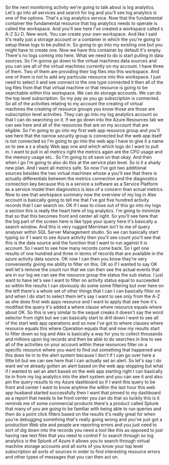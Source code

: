 So the next monitoring activity we're going to talk about is log analytics.
Let's go into all services and search for log and you'll see log analytics is one of the options.
That's a log analytics service.
Now that the fundamental container the fundamental resource that log analytics needs to operate is called
the workspace.
And you'll see here I've created a workspace called s A-Z SJ D.
New work.
You can create your own workspace.
And like I said it's really just a storage account or a container in which the you're going to setup
these logs to be pulled in.
So going to go into my existing one but you might have to create one.
Now we have this container by default it's empty.
There's no logs coming into here.
What we need to do is start pulling in data sources.
So I'm gonna go down to the virtual machines data sources and you can see all of the virtual machines
currently on my account.
I have three of them.
Two of them are providing their log files into this workspace.
And one of them is not to add any particular resource into this workspace.
I just need to select it and see connect in the one type connected it then all of the log files from
that that virtual machine or that resource is going to be searchable within this workspace.
We can do storage accounts.
We can do the top level subscription.
So my pay as you go subscription is connected.
So all of the activities relating to my account the creating of virtual machines the creating of resource
groups you know those are those are subscription level activities.
They can go into my log analytics account so that I can do searching on it.
If we go down into the Azure Resources tab we can see here and all of the resources that are on my account
that are eligible.
So I'm going to go into my first web app resource group and you'll see here that the narrow security
group is connected but the web app itself is not connected so I'm going to go into the web app I have
to give it a name so to see a z a shady Web app one and which which logs do I want to pull in.
I want to pull in all metrics right the metrics again are the CPO usage and the memory usage etc..
So I'm going to sit save on that okay.
And then when I go I'm going to also do this at the service plan level.
So is it a shady new plan.
And I want all metrics safe.
So now I've got two additional sources besides the two virtual machines whose a you'll see that there
is actually differentials between the metrics connection and the diagnostics connection key because
this is a service a software as a Service Platform as a service model then diagnostics is less of a
concern than actual
metrics.
Now to see that workspace summary
now the overview of my log in Alex account is basically going to tell me that I've got five hundred
activity records that I can search on.
OK if I was to close out of this go into my logs a section this is really the heart here of log analytics.
I'm going to minimize that so that this becomes front and center all right.
So you'll see here that the big part of the screen here is like type your query here it's basically
a search window.
And this is very rugged Merriman isn't to me of query analyser within SQL Server Management studio.
So we can basically start typing so if I want to see Azure activity then you'll see count you'll see
that this is the data source and the function that I want to run against it is account.
So I want to see how many records come back.
So I get one results of one hundred and three in terms of records that are available in the azure activity
data source.
OK now I can then you know they're very conveniently giving me ability to filter on this.
OK so if I wanted to say OK well let's remove the count run that we can then see the actual events that
are in our log we can see the resource group the status the sub status.
I just want to have let's see I want to filter on activity status equal to succeeded
so within the results I can obviously do some some filtering but over here on the left there's a whole
set of other things that I can I can basically filter on and when I do start to select them let's say
I want to see only from the A-Z as she does first web apps resource and I want to apply that see how
it's modified the query it's added a where clause where resource equals where about OK.
So this is very similar to the sequel creaks it doesn't say the word selector from right but we can
basically start to drill down I want to see all of the start web app operations and so now I've got
to where clauses where resource equals this where Operation equals that and now my results start to
filter down so log and Alex is basically a way for you to collect thousands and millions upon log records
and then be able to do searches in line to see all of the activities on your account within these resources
filter on a specific resource where you want to find out something that happened and this does tie in
to the alert system because I don't if I can go over here a little bit but we can see here that I can
actually set an alert.
So let's say I do want we've already gotten an alert based on the web app stopping but what if I wanted
to set an alert based on the web app starting right I can basically tie in from my log analytics into
the alert system and you can see it and also pin the query results to my Azure dashboard so if I want
this query to be front and center I want to know anytime the within the last hour this web app husband
started successfully then I want that pinned to my dashboard as a report that needs to be front center
you can do that so luckily this is it reminds me of some commercial products there's a product called
Splunk that many of you are going to be familiar with being able to run queries and then do a point
click filters based on the results it's really great for when you're debugging something that's really
going wrong and you've just got a production Web site and people are reporting errors and you just need
to sort of dig down into the records you need a tool like this as opposed to just having raw text files
that you need to control F to search through so log analytics is the Splunk of Azure it allows you to
search through virtual machine storage accounts and all sorts of you know your top level subscription
all sorts of sources in order to find interesting resource errors and other types of messages that you
can then act on.
